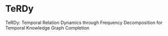 # TeRDy
TeRDy: Temporal Relation Dynamics through Frequency Decomposition for Temporal Knowledge Graph Completion
